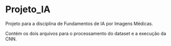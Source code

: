 # Projeto_IA
Projeto para a disciplina de Fundamentos de IA por Imagens Médicas.

Contém os dois arquivos para o processamento do dataset e a execução da CNN.
